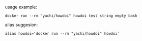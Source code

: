 usage example:

```
docker run --rm "yachi/howdoi" howdoi test string empty bash
```

alias suggesion:

```
alias howdoi='docker run --rm "yachi/howdoi" howdoi'
```
